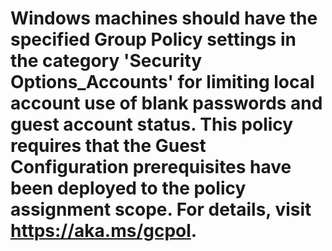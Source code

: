 # Windows machines should have the specified Group Policy settings in the category 'Security Options_Accounts' for limiting local account use of blank passwords and guest account status. This policy requires that the Guest Configuration prerequisites have been deployed to the policy assignment scope. For details, visit https://aka.ms/gcpol.
